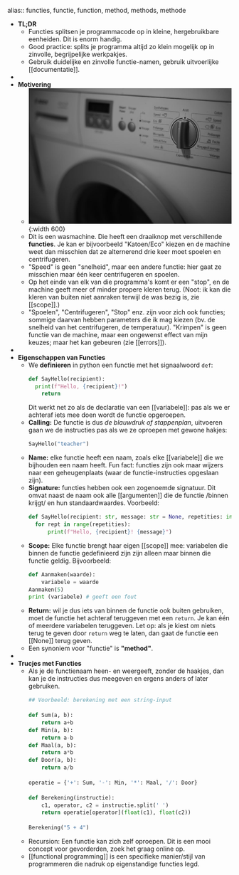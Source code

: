 alias:: functies, functie, function, method, methods, methode

- **TL;DR**
	- Functies splitsen je programmacode op in kleine, hergebruikbare eenheiden. Dit is enorm handig.
	- Good practice: splits je programma altijd zo klein mogelijk op in zinvolle, begrijpelijke werkpakjes.
	- Gebruik duidelijke en zinvolle functie-namen, gebruik uitvoerlijke [[documentatie]].
-
- **Motivering**
	- ![image.jpg](../assets/waschmaschine.jpg){:width 600}
	- Dit is een wasmachine. Die heeft een draaiknop met verschillende **functies**. Je kan er bijvoorbeeld "Katoen/Eco" kiezen en de machine weet dan misschien dat ze alternerend drie keer moet spoelen en centrifugeren.
	- "Speed" is geen "snelheid", maar een andere functie: hier gaat ze misschien maar één keer centrifugeren en spoelen.
	- Op het einde van elk van die programma's komt er een "stop", en de machine geeft meer of minder propere kleren terug. (Noot: ik kan die kleren van buiten niet aanraken terwijl de was bezig is, zie [[scope]].)
	- "Spoelen", "Centrifugeren", "Stop" enz. zijn voor zich ook functies; sommige daarvan hebben parameters die ik mag kiezen (bv. de snelheid van het centrifugeren, de temperatuur). "Krimpen" is geen functie van de machine, maar een ongewenst effect van mijn keuzes; maar het kan gebeuren (zie [[errors]]).
-
- **Eigenschappen van Functies**
	- We **definieren** in python een functie met het signaalwoord `def`:
	  ```python
	  def SayHello(recipient):
	  	print(f"Hello, {recipient}!")
	      return 
	  ```
	  Dit werkt net zo als de declaratie van een [[variabele]]: pas als we er achteraf iets mee doen wordt de functie opgeroepen.
	- **Calling:** De functie is dus *de blauwdruk of stappenplan*, uitvoeren gaan we de instructies pas als we ze oproepen met gewone hakjes:
	  ```python
	  SayHello("teacher")
	  ```
	- **Name:** elke functie heeft een naam, zoals elke [[variabele]] die we bijhouden een naam heeft. Fun fact: functies zijn ook maar wijzers naar een geheugenplaats (waar de functie-instructies opgeslaan zijn).
	- **Signature:** functies hebben ook een zogenoemde signatuur. Dit omvat naast de naam ook alle [[argumenten]] die de functie /binnen krijgt/ en hun standaardwaardes. Voorbeeld:
	  ```python
	  def SayHello(recipient: str, message: str = None, repetities: int = 1):
	  	for rept in range(repetities):
	  		print(f"Hello, {recipient}! {message}")
	  ```
	- **Scope:** Elke functie brengt haar eigen [[scope]] mee: variabelen die binnen de functie gedefinieerd zijn zijn alleen maar binnen die functie geldig. Bijvoorbeeld:
	  ```python
	  def Aanmaken(waarde):
	      variabele = waarde
	  Aanmaken(5)    
	  print (variabele) # geeft een fout
	  ```
	- **Return:** wil je dus iets van binnen de functie ook buiten gebruiken, moet de functie het achteraf teruggeven met een `return`. Je kan één of meerdere variabelen teruggeven. Let op: als je kiest om niets terug te geven door `return` weg te laten, dan gaat de functie een [[None]] terug geven.
	- Een synoniem voor "functie" is **"method"**.
-
- **Trucjes met Functies**
	- Als je de functienaam heen- en weergeeft, zonder de haakjes, dan kan je de instructies dus meegeven en ergens anders of later gebruiken.
	  ```python
	  ## Voorbeeld: berekening met een string-input
	  
	  def Sum(a, b):
	      return a+b
	  def Min(a, b):
	      return a-b
	  def Maal(a, b):
	      return a*b
	  def Door(a, b):
	      return a/b
	  
	  operatie = {'+': Sum, '-': Min, '*': Maal, '/': Door}
	  
	  def Berekening(instructie):
	      c1, operator, c2 = instructie.split(' ')
	      return operatie[operator](float(c1), float(c2))
	  
	  Berekening("5 + 4")
	  ```
	- Recursion: Een functie kan zich zelf oproepen. Dit is een mooi concept voor gevorderden, zoek het graag online op.
	- [[functional programming]] is een specifieke manier/stijl van programmeren die nadruk op eigenstandige functies legd.